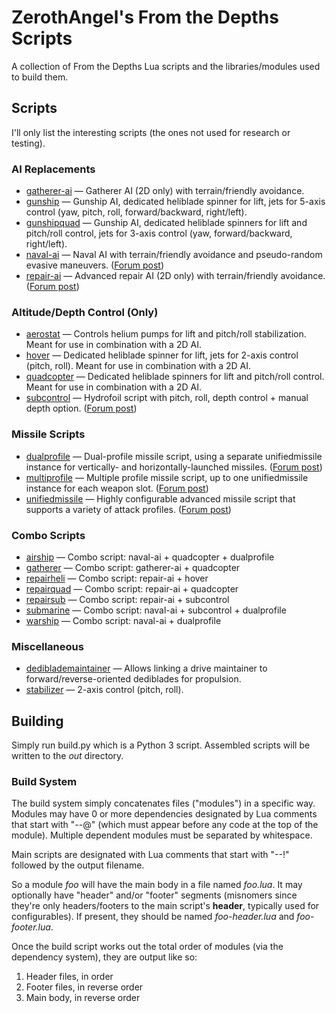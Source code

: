 # ZerothAngel's From the Depths Scripts #

A collection of From the Depths Lua scripts and the libraries/modules used to build them.

## Scripts ##

I'll only list the interesting scripts (the ones not used for research or testing).

### AI Replacements ###

  * [gatherer-ai](https://tyrannyofheaven.org/ZerothAngel/FtDScripts/gatherer-ai.lua) &mdash; Gatherer AI (2D only) with terrain/friendly avoidance.
  * [gunship](https://tyrannyofheaven.org/ZerothAngel/FtDScripts/gunship.lua) &mdash; Gunship AI, dedicated heliblade spinner for lift, jets for 5-axis control (yaw, pitch, roll, forward/backward, right/left).
  * [gunshipquad](https://tyrannyofheaven.org/ZerothAngel/FtDScripts/gunshipquad.lua) &mdash; Gunship AI, dedicated heliblade spinners for lift and pitch/roll control, jets for 3-axis control (yaw, forward/backward, right/left).
  * [naval-ai](https://tyrannyofheaven.org/ZerothAngel/FtDScripts/naval-ai.lua) &mdash; Naval AI with terrain/friendly avoidance and pseudo-random evasive maneuvers. ([Forum post](http://www.fromthedepthsgame.com/forum/showthread.php?tid=20953))
  * [repair-ai](https://tyrannyofheaven.org/ZerothAngel/FtDScripts/repair-ai.lua) &mdash; Advanced repair AI (2D only) with terrain/friendly avoidance. ([Forum post](http://www.fromthedepthsgame.com/forum/showthread.php?tid=20998))

### Altitude/Depth Control (Only) ###

  * [aerostat](https://tyrannyofheaven.org/ZerothAngel/FtDScripts/aerostat.lua) &mdash; Controls helium pumps for lift and pitch/roll stabilization. Meant for use in combination with a 2D AI.
  * [hover](https://tyrannyofheaven.org/ZerothAngel/FtDScripts/hover.lua) &mdash; Dedicated heliblade spinner for lift, jets for 2-axis control (pitch, roll). Meant for use in combination with a 2D AI.
  * [quadcopter](https://tyrannyofheaven.org/ZerothAngel/FtDScripts/quadcopter.lua) &mdash; Dedicated heliblade spinners for lift and pitch/roll control. Meant for use in combination with a 2D AI.
  * [subcontrol](https://tyrannyofheaven.org/ZerothAngel/FtDScripts/subcontrol.lua) &mdash; Hydrofoil script with pitch, roll, depth control + manual depth option. ([Forum post](http://www.fromthedepthsgame.com/forum/showthread.php?tid=21908))

### Missile Scripts ###

  * [dualprofile](https://tyrannyofheaven.org/ZerothAngel/FtDScripts/dualprofile.lua) &mdash; Dual-profile missile script, using a separate unifiedmissile instance for vertically- and horizontally-launched missiles. ([Forum post](http://www.fromthedepthsgame.com/forum/showthread.php?tid=21639))
  * [multiprofile](https://tyrannyofheaven.org/ZerothAngel/FtDScripts/multiprofile.lua) &mdash; Multiple profile missile script, up to one unifiedmissile instance for each weapon slot. ([Forum post](http://www.fromthedepthsgame.com/forum/showthread.php?tid=21639))
  * [unifiedmissile](https://tyrannyofheaven.org/ZerothAngel/FtDScripts/unifiedmissile.lua) &mdash; Highly configurable advanced missile script that supports a variety of attack profiles. ([Forum post](http://www.fromthedepthsgame.com/forum/showthread.php?tid=21639))

### Combo Scripts ###

  * [airship](https://tyrannyofheaven.org/ZerothAngel/FtDScripts/airship.lua) &mdash; Combo script: naval-ai + quadcopter + dualprofile
  * [gatherer](https://tyrannyofheaven.org/ZerothAngel/FtDScripts/gatherer.lua) &mdash; Combo script: gatherer-ai + quadcopter
  * [repairheli](https://tyrannyofheaven.org/ZerothAngel/FtDScripts/repairheli.lua) &mdash; Combo script: repair-ai + hover
  * [repairquad](https://tyrannyofheaven.org/ZerothAngel/FtDScripts/repairquad.lua) &mdash; Combo script: repair-ai + quadcopter
  * [repairsub](https://tyrannyofheaven.org/ZerothAngel/FtDScripts/repairsub.lua) &mdash; Combo script: repair-ai + subcontrol
  * [submarine](https://tyrannyofheaven.org/ZerothAngel/FtDScripts/submarine.lua) &mdash; Combo script: naval-ai + subcontrol + dualprofile
  * [warship](https://tyrannyofheaven.org/ZerothAngel/FtDScripts/warship.lua) &mdash; Combo script: naval-ai + dualprofile

### Miscellaneous ###

  * [dediblademaintainer](https://tyrannyofheaven.org/ZerothAngel/FtDScripts/dediblademaintainer.lua) &mdash; Allows linking a drive maintainer to forward/reverse-oriented dediblades for propulsion.
  * [stabilizer](https://tyrannyofheaven.org/ZerothAngel/FtDScripts/stabilizer.lua) &mdash; 2-axis control (pitch, roll).

## Building ##

Simply run build.py which is a Python 3 script. Assembled scripts will be written to the *out* directory.

### Build System ###

The build system simply concatenates files ("modules") in a specific way. Modules may have 0 or more dependencies designated by Lua comments that start with "--@" (which must appear before any code at the top of the module). Multiple dependent modules must be separated by whitespace.

Main scripts are designated with Lua comments that start with "--!" followed by the output filename.

So a module *foo* will have the main body in a file named *foo.lua*. It may optionally have "header" and/or "footer" segments (misnomers since they're only headers/footers to the main script's **header**, typically used for configurables). If present, they should be named *foo-header.lua* and *foo-footer.lua*.

Once the build script works out the total order of modules (via the dependency system), they are output like so:

1. Header files, in order
2. Footer files, in reverse order
3. Main body, in reverse order
